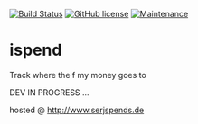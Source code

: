 [![Build Status](https://travis-ci.com/2beens/ispend.svg?branch=master)](https://travis-ci.com/2beens/ispend)
[![GitHub license](https://img.shields.io/github/license/Naereen/StrapDown.js.svg)](https://github.com/Naereen/StrapDown.js/blob/master/LICENSE)
[![Maintenance](https://img.shields.io/badge/Maintained%3F-yes-green.svg)](https://GitHub.com/Naereen/StrapDown.js/graphs/commit-activity)

# ispend
Track where the f my money goes to

DEV IN PROGRESS ...

hosted @ http://www.serjspends.de
